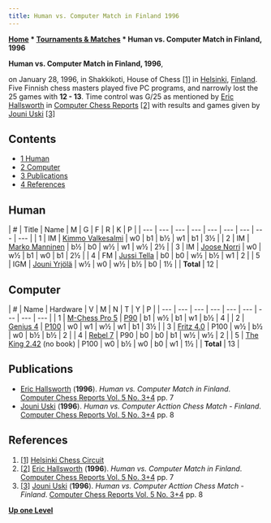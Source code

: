 ```yaml
---
title: Human vs. Computer Match in Finland 1996
---
```

**[Home](Home "Home") * [Tournaments & Matches](Tournaments_and_Matches "Tournaments and Matches") * Human vs. Computer Match in Finland, 1996**

**Human vs. Computer Match in Finland, 1996**,

on January 28, 1996, in Shakkikoti, House of Chess <a id="cite-note-1" href="#cite-ref-1">[1]</a> in [Helsinki](https://en.wikipedia.org/wiki/Helsinki), [Finland](https://en.wikipedia.org/wiki/Finland).
Five Finnish chess masters played five PC programs, and narrowly lost the 25 games with **12 - 13**. Time control was G/25 as mentioned by [Eric Hallsworth](Eric_Hallsworth "Eric Hallsworth") in [Computer Chess Reports](Computer_Chess_Reports "Computer Chess Reports") <a id="cite-note-2" href="#cite-ref-2">[2]</a>
with results and games given by [Jouni Uski](Jouni_Uski "Jouni Uski") <a id="cite-note-3" href="#cite-ref-3">[3]</a>

## Contents

- [1 Human](#human)
- [2 Computer](#computer)
- [3 Publications](#publications)
- [4 References](#references)

## Human

|  #
|  Title
|  Name
|  M
|  G
|  F
|  R
|  K
|  P
|
| --- | --- | --- | --- | --- | --- | --- | --- | --- |
|  1
|  IM
| [Kimmo Valkesalmi](https://ratings.fide.com/card.phtml?event=500054) |  w0
|  b1
|  b½
|  w1
|  b1
|  3½
|
|  2
|  IM
| [Marko Manninen](https://ratings.fide.com/card.phtml?event=500690) |  b½
|  b0
|  w½
|  w1
|  w½
|  2½
|
|  3
|  IM
| [Joose Norri](https://ratings.fide.com/card.phtml?event=500160) |  w0
|  w½
|  b1
|  w0
|  b1
|  2½
|
|  4
|  FM
| [Jussi Tella](https://ratings.fide.com/card.phtml?event=500984) |  b0
|  b0
|  w½
|  b½
|  w1
|  2
|
|  5
|  IGM
| [Jouni Yrjölä](https://fi.wikipedia.org/wiki/Jouni_Yrj%C3%B6l%C3%A4) |  w½
|  w0
|  w½
|  b½
|  b0
|  1½
|
| **Total** |  12
|

## Computer

|  #
|  Name
|  Hardware
|  V
|  M
|  N
|  T
|  Y
|  P
|
| --- | --- | --- | --- | --- | --- | --- | --- | --- |
|  1
| [M-Chess Pro 5](MChess "MChess") | [P90](<https://en.wikipedia.org/wiki/List_of_Intel_Pentium_microprocessors#%22P54C%22_(0.6_%C2%B5m)>) |  b1
|  w½
|  b1
|  w1
|  b½
|  4
|
|  2
| [Genius 4](Chess_Genius "Chess Genius") | [P100](<https://en.wikipedia.org/wiki/List_of_Intel_Pentium_microprocessors#%22P54C%22_(0.6_%C2%B5m)>) |  w0
|  w1
|  w½
|  w1
|  b1
|  3½
|
|  3
| [Fritz 4.0](Fritz "Fritz") |  P100
|  w½
|  b½
|  w0
|  b½
|  b½
|  2
|
|  4
| [Rebel 7](Rebel "Rebel") |  P90
|  b0
|  b0
|  b1
|  w½
|  w½
|  2
|
|  5
| [The King 2.42](The_King "The King") (no book)
|  P100
|  w0
|  b½
|  w0
|  b0
|  w1
|  1½
|
| **Total** |  13
|

## Publications

- [Eric Hallsworth](Eric_Hallsworth "Eric Hallsworth") (**1996**). *Human vs. Computer Match in Finland*. [Computer Chess Reports Vol. 5 No. 3+4](Computer_Chess_Reports "Computer Chess Reports") pp. 7
- [Jouni Uski](Jouni_Uski "Jouni Uski") (**1996**). *Human vs. Computer Acttion Chess Match - Finland*. [Computer Chess Reports Vol. 5 No. 3+4](Computer_Chess_Reports "Computer Chess Reports") pp. 8

## References

1. <a id="cite-ref-1" href="#cite-note-1">[1]</a> [Helsinki Chess Circuit](http://www.shakki.net/turnaukset/hki0201.htm)
1. <a id="cite-ref-2" href="#cite-note-2">[2]</a> [Eric Hallsworth](Eric_Hallsworth "Eric Hallsworth") (**1996**). *Human vs. Computer Match in Finland*. [Computer Chess Reports Vol. 5 No. 3+4](Computer_Chess_Reports "Computer Chess Reports") pp. 7
1. <a id="cite-ref-3" href="#cite-note-3">[3]</a> [Jouni Uski](Jouni_Uski "Jouni Uski") (**1996**). *Human vs. Computer Acttion Chess Match - Finland*. [Computer Chess Reports Vol. 5 No. 3+4](Computer_Chess_Reports "Computer Chess Reports") pp. 8

**[Up one Level](Tournaments_and_Matches "Tournaments and Matches")**

